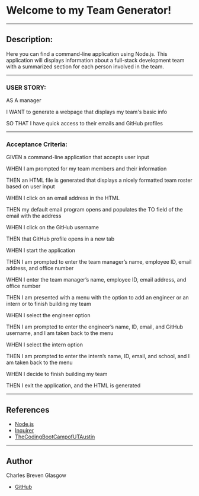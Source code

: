 # Welcome to my Team Generator!
_____________________________

## Description:

Here you can find a command-line application using Node.js. This application will displays information about a full-stack development team with a summarized section for each person involved in the team.
_____________________________

### USER STORY:
AS A manager

I WANT to generate a webpage that displays my team's basic info

SO THAT I have quick access to their emails and GitHub profiles
_____________________________

### Acceptance Criteria: 
GIVEN a command-line application that accepts user input

WHEN I am prompted for my team members and their information

THEN an HTML file is generated that displays a nicely formatted team roster based on user input

WHEN I click on an email address in the HTML

THEN my default email program opens and populates the TO field of the email with the address

WHEN I click on the GitHub username

THEN that GitHub profile opens in a new tab

WHEN I start the application

THEN I am prompted to enter the team manager’s name, employee ID, email address, and office number

WHEN I enter the team manager’s name, employee ID, email address, and office number

THEN I am presented with a menu with the option to add an engineer or an intern or to finish building my team

WHEN I select the engineer option

THEN I am prompted to enter the engineer’s name, ID, email, and GitHub username, and I am taken back to the menu

WHEN I select the intern option

THEN I am prompted to enter the intern’s name, ID, email, and school, and I am taken back to the menu

WHEN I decide to finish building my team

THEN I exit the application, and the HTML is generated
_____________________________

## References
- [Node.js](http://nodejs.org/en/)
- [Inquirer](https://www.npmjs.com/package/inquirer)
- [TheCodingBootCampofUTAustin](https://techbootcamps.utexas.edu/coding/)
_____________________________

## Author
Charles Breven Glasgow
- [GitHub](https://github.com/Brevenn)